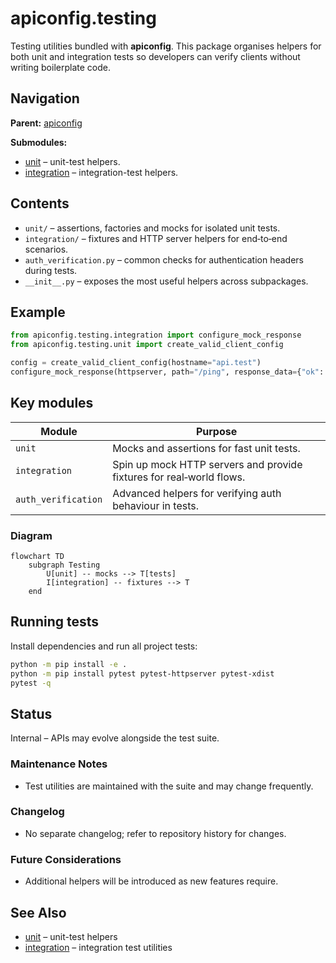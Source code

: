 # apiconfig.testing

Testing utilities bundled with **apiconfig**. This package organises helpers for
both unit and integration tests so developers can verify clients without writing
boilerplate code.

## Navigation

**Parent:** [apiconfig](../README.md)

**Submodules:**
- [unit](./unit/README.md) – unit-test helpers.
- [integration](./integration/README.md) – integration-test helpers.

## Contents
- `unit/` – assertions, factories and mocks for isolated unit tests.
- `integration/` – fixtures and HTTP server helpers for end‑to‑end scenarios.
- `auth_verification.py` – common checks for authentication headers during tests.
- `__init__.py` – exposes the most useful helpers across subpackages.

## Example
```python
from apiconfig.testing.integration import configure_mock_response
from apiconfig.testing.unit import create_valid_client_config

config = create_valid_client_config(hostname="api.test")
configure_mock_response(httpserver, path="/ping", response_data={"ok": True})
```

## Key modules
| Module | Purpose |
| ------ | ------- |
| `unit` | Mocks and assertions for fast unit tests. |
| `integration` | Spin up mock HTTP servers and provide fixtures for real‑world flows. |
| `auth_verification` | Advanced helpers for verifying auth behaviour in tests. |

### Diagram
```mermaid
flowchart TD
    subgraph Testing
        U[unit] -- mocks --> T[tests]
        I[integration] -- fixtures --> T
    end
```

## Running tests
Install dependencies and run all project tests:
```bash
python -m pip install -e .
python -m pip install pytest pytest-httpserver pytest-xdist
pytest -q
```

## Status
Internal – APIs may evolve alongside the test suite.

### Maintenance Notes
- Test utilities are maintained with the suite and may change frequently.

### Changelog
- No separate changelog; refer to repository history for changes.

### Future Considerations
- Additional helpers will be introduced as new features require.

## See Also
- [unit](./unit/README.md) – unit-test helpers
- [integration](./integration/README.md) – integration test utilities
